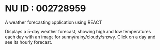 # NU ID : 002728959

A weather forecasting application using REACT

Displays a 5-day weather forecast, showing high and low temperatures each day with an image for sunny/rainy/cloudy/snowy.
Click on a day and see its hourly forecast. 